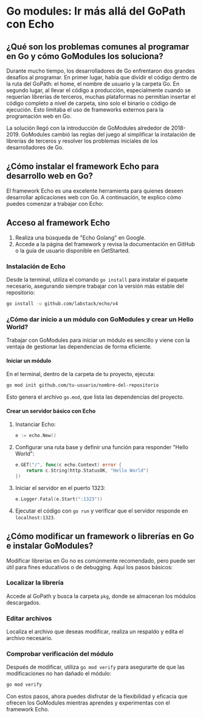 # Go modules: Ir más allá del GoPath con Echo

## ¿Qué son los problemas comunes al programar en Go y cómo GoModules los soluciona?

Durante mucho tiempo, los desarrolladores de Go enfrentaron dos grandes desafíos al programar. En primer lugar, había que dividir el código dentro de la ruta del GoPath: el home, el nombre de usuario y la carpeta Go. En segundo lugar, al llevar el código a producción, especialmente cuando se requerían librerías de terceros, muchas plataformas no permitían insertar el código completo a nivel de carpeta, sino solo el binario o código de ejecución. Esto limitaba el uso de frameworks externos para la programación web en Go.

La solución llegó con la introducción de GoModules alrededor de 2018-2019. GoModules cambió las reglas del juego al simplificar la instalación de librerías de terceros y resolver los problemas iniciales de los desarrolladores de Go.

## ¿Cómo instalar el framework Echo para desarrollo web en Go?

El framework Echo es una excelente herramienta para quienes deseen desarrollar aplicaciones web con Go. A continuación, te explico cómo puedes comenzar a trabajar con Echo:

## Acceso al framework Echo

1. Realiza una búsqueda de "Echo Golang" en Google.
2. Accede a la página del framework y revisa la documentación en GitHub o la guía de usuario disponible en GetStarted.

### Instalación de Echo

Desde la terminal, utiliza el comando `go install` para instalar el paquete necesario, asegurando siempre trabajar con la versión más estable del repositorio:

```sh
go install -u github.com/labstack/echo/v4
```

### ¿Cómo dar inicio a un módulo con GoModules y crear un Hello World?

Trabajar con GoModules para iniciar un módulo es sencillo y viene con la ventaja de gestionar las dependencias de forma eficiente.

#### Iniciar un módulo

En el terminal, dentro de la carpeta de tu proyecto, ejecuta:
```sh
go mod init github.com/tu-usuario/nombre-del-repositorio
```
Esto genera el archivo `go.mod`, que lista las dependencias del proyecto.

#### Crear un servidor básico con Echo

1. Instanciar Echo:

    ```go
    e := echo.New()
    ```

2. Configurar una ruta base y definir una función para responder "Hello World":

    ```go
    e.GET("/", func(c echo.Context) error {
        return c.String(http.StatusOK, "Hello World")
    })
    ```

3. Iniciar el servidor en el puerto 1323:

    ```go
    e.Logger.Fatal(e.Start(":1323"))
    ```

4. Ejecutar el código con `go run` y verificar que el servidor responde en `localhost:1323`.

## ¿Cómo modificar un framework o librerías en Go e instalar GoModules?

Modificar librerías en Go no es comúnmente recomendado, pero puede ser útil para fines educativos o de debugging. Aquí los pasos básicos:

### Localizar la librería

Accede al GoPath y busca la carpeta `pkg`, donde se almacenan los módulos descargados.

### Editar archivos

Localiza el archivo que deseas modificar, realiza un respaldo y edita el archivo necesario.

### Comprobar verificación del módulo

Después de modificar, utiliza `go mod verify` para asegurarte de que las modificaciones no han dañado el módulo:

```sh
go mod verify
```

Con estos pasos, ahora puedes disfrutar de la flexibilidad y eficacia que ofrecen los GoModules mientras aprendes y experimentas con el framework Echo.